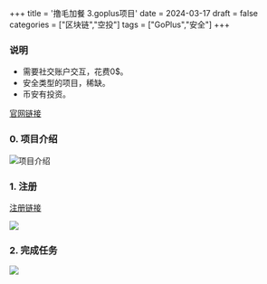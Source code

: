 +++
title = '撸毛加餐 3.goplus项目'
date = 2024-03-17
draft = false
categories = ["区块链","空投"]
tags = ["GoPlus","安全"]
+++


### 说明
- 需要社交账户交互，花费0$。
- 安全类型的项目，稀缺。
- 币安有投资。

[官网链接](https://secwarex.io?channelCode=YSUASNFF)

### 0. 项目介绍
![项目介绍](/airdrop/goplus-rootdata.png)

### 1. 注册
[注册链接](https://secwarex.io?channelCode=YSUASNFF)

![](/airdrop/goplus-1.png)

### 2. 完成任务
![](/airdrop/goplus-2.png)
